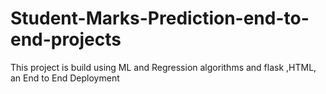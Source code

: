# Student-Marks-Prediction-end-to-end-projects
This project is build using ML and Regression algorithms and flask ,HTML, an End to End Deployment 
